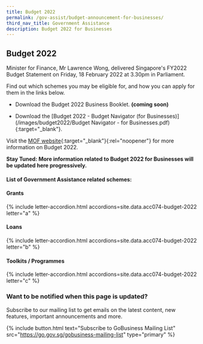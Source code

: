 ```yaml
---
title: Budget 2022
permalink: /gov-assist/budget-announcement-for-businesses/
third_nav_title: Government Assistance
description: Budget 2022 for Businesses
---
```


## Budget 2022

Minister for Finance, Mr Lawrence Wong, delivered Singapore's FY2022 Budget Statement on Friday, 18 February 2022 at 3.30pm in Parliament.

Find out which schemes you may be eligible for, and how you can apply for them in the links below.

- Download the Budget 2022 Business Booklet. <b>(coming soon)</b>

- Download the [Budget 2022 - Budget Navigator (for Businesses)](/images/budget2022/Budget Navigator - for Businesses.pdf){:target="_blank"}.

Visit the [MOF website](https://www.mof.gov.sg/){:target="_blank"}{:rel="noopener"} for more information on Budget 2022.

<b>Stay Tuned: More information related to Budget 2022 for Businesses will be updated here progressively.</b>

#### List of Government Assistance related schemes:

#### Grants

{% include letter-accordion.html accordions=site.data.acc074-budget-2022 letter="a" %}

#### Loans

{% include letter-accordion.html accordions=site.data.acc074-budget-2022 letter="b" %}

#### Toolkits / Programmes

{% include letter-accordion.html accordions=site.data.acc074-budget-2022 letter="c" %}

### Want to be notified when this page is updated?

Subscribe to our mailing list to get emails on the latest content, new features, important announcements and more. 

{% include button.html text="Subscribe to GoBusiness Mailing List" src="https://go.gov.sg/gobusiness-mailing-list" type="primary" %}


<script src="/jquery/jquery.min.js"></script>
<script src="/jquery/bp-menu-new-tab.js"></script>
